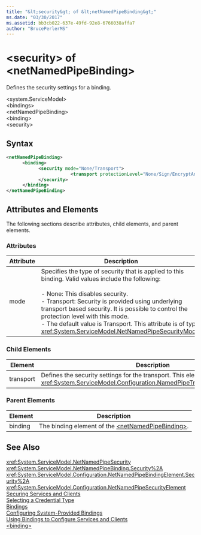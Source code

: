```yaml
---
title: "&lt;security&gt; of &lt;netNamedPipeBinding&gt;"
ms.date: "03/30/2017"
ms.assetid: bb3cb022-637e-49fd-92e8-6766038affa7
author: "BrucePerlerMS"
---
```

# &lt;security&gt; of &lt;netNamedPipeBinding&gt;
Defines the security settings for a binding.  
  
 \<system.ServiceModel>  
\<bindings>  
\<netNamedPipeBinding>  
\<binding>  
\<security>  
  
## Syntax  
  
```xml  
<netNamedPipeBinding>  
      <binding>  
            <security mode="None/Transport">  
                        <transport protectionLevel="None/Sign/EncryptAndSign" />  
            </security>  
      </binding>  
</netNamedPipeBinding>  
```  
  
## Attributes and Elements  
 The following sections describe attributes, child elements, and parent elements.  
  
### Attributes  
  
|Attribute|Description|  
|---------------|-----------------|  
|mode|Specifies the type of security that is applied to this binding. Valid values include the following:<br /><br /> -   None: This disables security.<br />-   Transport: Security is provided using underlying transport based security. It is possible to control the protection level with this mode.<br />-   The default value is Transport. This attribute is of type <xref:System.ServiceModel.NetNamedPipeSecurityMode>.|  
  
### Child Elements  
  
|Element|Description|  
|-------------|-----------------|  
|transport|Defines the security settings for the transport. This element is of type <xref:System.ServiceModel.Configuration.NamedPipeTransportSecurityElement>.|  
  
### Parent Elements  
  
|Element|Description|  
|-------------|-----------------|  
|binding|The binding element of the [\<netNamedPipeBinding>](../../../../../docs/framework/configure-apps/file-schema/wcf/netnamedpipebinding.md).|  
  
## See Also  
 <xref:System.ServiceModel.NetNamedPipeSecurity>  
 <xref:System.ServiceModel.NetNamedPipeBinding.Security%2A>  
 <xref:System.ServiceModel.Configuration.NetNamedPipeBindingElement.Security%2A>  
 <xref:System.ServiceModel.Configuration.NetNamedPipeSecurityElement>  
 [Securing Services and Clients](../../../../../docs/framework/wcf/feature-details/securing-services-and-clients.md)  
 [Selecting a Credential Type](../../../../../docs/framework/wcf/feature-details/selecting-a-credential-type.md)  
 [Bindings](../../../../../docs/framework/wcf/bindings.md)  
 [Configuring System-Provided Bindings](../../../../../docs/framework/wcf/feature-details/configuring-system-provided-bindings.md)  
 [Using Bindings to Configure Services and Clients](../../../../../docs/framework/wcf/using-bindings-to-configure-services-and-clients.md)  
 [\<binding>](../../../../../docs/framework/misc/binding.md)
